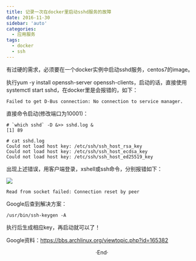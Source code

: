 ```yaml
---
title: 记录一次在docker里启动sshd服务的故障
date: 2016-11-30
sidebar: 'auto'
categories:
  - 应用服务
tags:
  - docker
  - ssh
---
```


有过硬的需求，必须要在一个docker实例中启动sshd服务，centos7的image。

执行yum \-y install openssh-server openssh-clients，启动的话，直接使用systemctl start sshd，在docker里是会报错的，如下：

```
Failed to get D-Bus connection: No connection to service manager.
```

直接命令启动\(修改端口为10001\)：

```
# `which sshd` -D &>> sshd.log &
[1] 89

# cat sshd.log 
Could not load host key: /etc/ssh/ssh_host_rsa_key
Could not load host key: /etc/ssh/ssh_host_ecdsa_key
Could not load host key: /etc/ssh/ssh_host_ed25519_key

```

出现上述错误，用客户端登录，xshell或ssh命令，分别报错如下：

![](http://static.saintic.com/interest.blog/blog/7374988656067656.png)  

  

```
Read from socket failed: Connection reset by peer
```

  

Google后查到解决方案：

`/usr/bin/ssh-keygen -A`  

执行后生成相应key，再启动就可以了！  

Google资料：<https://bbs.archlinux.org/viewtopic.php?id=165382>
<br>

<center>  ·End·  </center>
